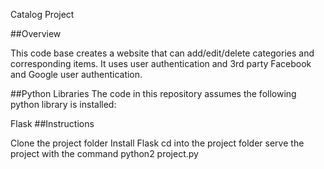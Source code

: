 Catalog Project

##Overview

This code base creates a website that can add/edit/delete categories and corresponding items. It uses user authentication and 3rd party Facebook and Google user authentication.

##Python Libraries The code in this repository assumes the following python library is installed:

Flask
##Instructions

Clone the project folder
Install Flask
cd into the project folder
serve the project with the command python2 project.py
